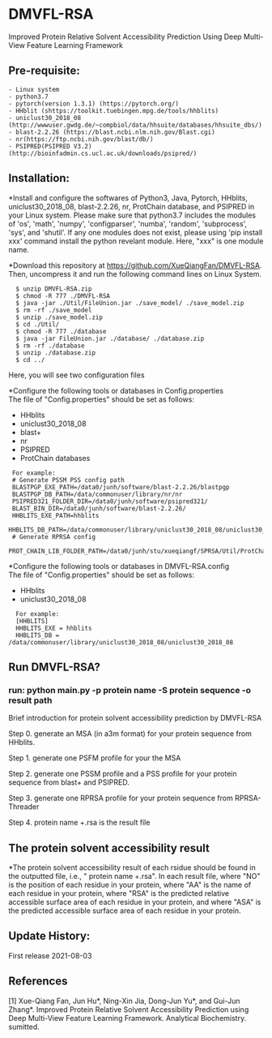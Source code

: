 # DMVFL-RSA
Improved Protein Relative Solvent Accessibility Prediction Using Deep Multi-View Feature Learning Framework

## Pre-requisite:
    - Linux system
    - python3.7 
    - pytorch(version 1.3.1) (https://pytorch.org/)
    - HHblit (shttps://toolkit.tuebingen.mpg.de/tools/hhblits)
    - uniclust30_2018_08 (http://wwwuser.gwdg.de/~compbiol/data/hhsuite/databases/hhsuite_dbs/)
    - blast-2.2.26 (https://blast.ncbi.nlm.nih.gov/Blast.cgi)
    - nr(https://ftp.ncbi.nih.gov/blast/db/)
    - PSIPRED(PSIPRED V3.2) (http://bioinfadmin.cs.ucl.ac.uk/downloads/psipred/)

## Installation:

*Install and configure the softwares of Python3, Java, Pytorch, HHblits, uniclust30_2018_08, blast-2.2.26, nr, ProtChain database, and PSIPRED in your Linux system. Please make sure that python3.7 includes the modules of 'os', 'math', 'numpy', 'configparser', 'numba', 'random', 'subprocess', 'sys', and 'shutil'. If any one modules does not exist, please using 'pip install xxx' command install the python revelant module. Here, "xxx" is one module name.

*Download this repository at https://github.com/XueQiangFan/DMVFL-RSA. Then, uncompress it and run the following command lines on Linux System.

~~~
  $ unzip DMVFL-RSA.zip  
  $ chmod -R 777 ./DMVFL-RSA
  $ java -jar ./Util/FileUnion.jar ./save_model/ ./save_model.zip
  $ rm -rf ./save_model
  $ unzip ./save_model.zip
  $ cd ./Util/
  $ chmod -R 777 ./database
  $ java -jar FileUnion.jar ./database/ ./database.zip
  $ rm -rf ./database
  $ unzip ./database.zip 
  $ cd ../
~~~
  Here, you will see two configuration files 

*Configure the following tools or databases in Config.properties  
  The file of "Config.properties" should be set as follows:
 - HHblits
 - uniclust30_2018_08
 - blast+ 
 - nr
 - PSIPRED
 - ProtChain databases  
 ~~~
  For example:
  # Generate PSSM PSS config path
  BLASTPGP_EXE_PATH=/data0/junh/software/blast-2.2.26/blastpgp
  BLASTPGP_DB_PATH=/data/commonuser/library/nr/nr
  PSIPRED321_FOLDER_DIR=/data0/junh/software/psipred321/
  BLAST_BIN_DIR=/data0/junh/software/blast-2.2.26/
  HHBLITS_EXE_PATH=hhblits
  HHBLITS_DB_PATH=/data/commonuser/library/uniclust30_2018_08/uniclust30_2018_08
  # Generate RPRSA config 
  PROT_CHAIN_LIB_FOLDER_PATH=/data0/junh/stu/xueqiangf/SPRSA/Util/ProtChain
 ~~~
*Configure the following tools or databases in DMVFL-RSA.config  
  The file of "Config.properties" should be set as follows:
- HHblits 
- uniclust30_2018_08   
 ~~~
   For example:
   [HHBLITS]
   HHBLITS_EXE = hhblits
   HHBLITS_DB = /data/commonuser/library/uniclust30_2018_08/uniclust30_2018_08
 ~~~

## Run DMVFL-RSA? 

### run: python main.py -p protein name -S protein sequence -o result path

Brief introduction for protein solvent accessibility prediction by DMVFL-RSA

Step 0. generate an MSA (in a3m format) for your protein sequence from HHblits.

Step 1. generate one PSFM profile for your the MSA

Step 2. generate one PSSM profile and a PSS profile for your protein sequence from blast+ and PSIPRED.

Step 3. generate one RPRSA profile for your protein sequence from RPRSA-Threader

Step 4.  protein name +.rsa is the result file

## The protein solvent accessibility result

*The protein solvent accessibility result of each rsidue should be found in the outputted file, i.e., " protein name +.rsa". In each result file, where "NO" is the position of each residue in your protein, where "AA" is the name of each residue in your protein, where "RSA" is the predicted relative accessible surface area of each residue in your protein, and where "ASA" is the predicted accessible surface area of each residue in your protein.

## Update History:

First release 2021-08-03

## References

[1] Xue-Qiang Fan, Jun Hu*, Ning-Xin Jia, Dong-Jun Yu*, and Gui-Jun Zhang*. Improved Protein Relative Solvent Accessibility Prediction using Deep Multi-View Feature Learning Framework. Analytical Biochemistry. sumitted.

